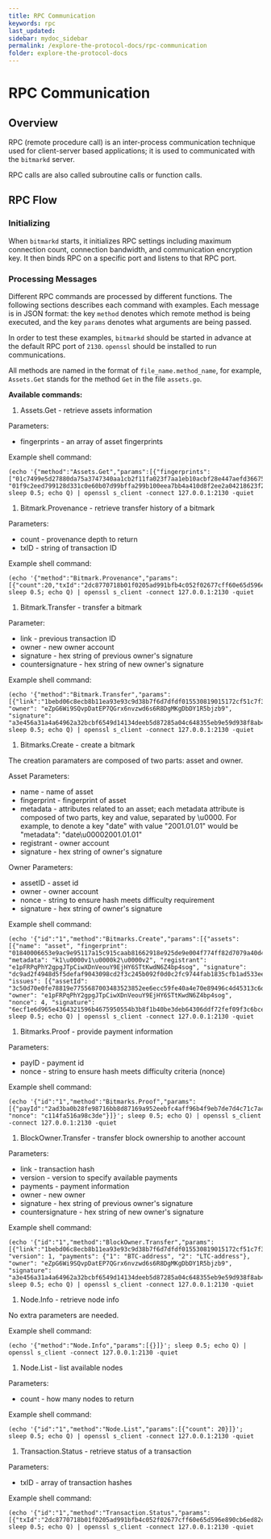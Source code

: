 ```yaml
---
title: RPC Communication
keywords: rpc
last_updated: 
sidebar: mydoc_sidebar
permalink: /explore-the-protocol-docs/rpc-communication
folder: explore-the-protocol-docs
---
```


# RPC Communication

## Overview

RPC (remote procedure call) is an inter-process communication technique used for client-server based applications; it is used to communicated with the `bitmarkd` server.

RPC calls are also called subroutine calls or function calls. 

## RPC Flow

### Initializing

When `bitmarkd` starts, it initializes RPC settings including maximum connection count, connection bandwidth, and communication encryption key. It then binds RPC on a specific port and listens to that RPC port.

### Processing Messages

Different RPC commands are processed by different functions. The following sections describes each command with examples. Each message is in JSON format: the key `method` denotes which remote method is being executed, and the  key `params` denotes what arguments are being passed.

In order to test these examples, `bitmarkd` should be started in advance at the default RPC port of `2130`. `openssl` should be installed to run communications.

All methods are named in the format of `file_name.method_name`, for example, `Assets.Get` stands for the method `Get` in the file `assets.go`.

**Available commands:**

1. Assets.Get - retrieve assets information

Parameters:

- fingerprints - an array of asset fingerprints

Example shell command:

```shell
(echo '{"method":"Assets.Get","params":[{"fingerprints": ["01c7499e5d27880da75a3747340aa1cb2f11fa023f7aa1eb10acbf28e447aefd366759092de7a31fdfe89fcb88ecc3c90c0e067484184f41a8e3043e8aa4732f00", "01f9c2eed799128d331c0e60b07d99bffa299b100eea7bb4a410d8f2ee2a04218623f2dbd1a53f0fe08f9cda131ecff213889cbd2cf5c8e53100581ff00f6270c1"]}]}'; sleep 0.5; echo Q) | openssl s_client -connect 127.0.0.1:2130 -quiet
```

1. Bitmark.Provenance - retrieve transfer history of a bitmark

Parameters:

- count - provenance depth to return
- txID - string of transaction ID

Example shell command:

```shell
(echo '{"method":"Bitmark.Provenance","params":[{"count":20,"txId":"2dc8770718b01f0205ad991bfb4c052f02677cff60e65d596e890cb6ed82c861"}]}'; sleep 0.5; echo Q) | openssl s_client -connect 127.0.0.1:2130 -quiet
```

1. Bitmark.Transfer - transfer a bitmark

Parameter:

- link - previous transaction ID
- owner - new owner account
- signature - hex string of previous owner's signature
- countersignature - hex string of new owner's signature

Example shell command:

```shell
(echo '{"method":"Bitmark.Transfer","params":[{"link":"1bebd06c8ecb8b11ea93e93c9d38b7f6d7dfdf015530819015172cf51c7f33f7", "owner": "eZpG6Wi9SQvpDatEP7QGrx6nvzwd6s6R8DgMKgDbDY1R5bjzb9", "signature": "a3e456a31a4a64962a32bcbf6549d14134deeb5d87285a04c648355eb9e59d938f8ab440d2b50c781baf2c1a5a2112c2167301bb128c8f850a9d54f3b27c5a08"}]}'; sleep 0.5; echo Q) | openssl s_client -connect 127.0.0.1:2130 -quiet
```

1. Bitmarks.Create - create a bitmark

The creation paramaters are composed of two parts: asset and owner.

Asset Parameters:

- name - name of asset
- fingerprint - fingerprint of asset
- metadata - attributes related to an asset; each metadata attribute is composed of two parts, key and value, separated by \u0000. For example, to denote a key "date" with value "2001.01.01" would be "metadata": "date\u00002001.01.01"
- registrant - owner account
- signature - hex string of owner's signature

Owner Parameters:

- assetID - asset id
- owner - owner account
- nonce - string to ensure hash meets difficulty requirement
- signature - hex string of owner's signature

Example shell command:

```shell
(echo '{"id":"1","method":"Bitmarks.Create","params":[{"assets": [{"name": "asset", "fingerprint": "01840006653e9ac9e95117a15c915caab81662918e925de9e004f774ff82d7079a40d4d27b1b372657c61d46d470304c88c788b3a4527ad074d1dccbee5dbaa99a", "metadata": "k1\u0000v1\u0000k2\u0000v2", "registrant": "e1pFRPqPhY2gpgJTpCiwXDnVeouY9EjHY6STtKwdN6Z4bp4sog", "signature": "dc9ad2f4948d5f5defaf9043098cd2f3c245b092f0d0c2fc9744fab1835cfb1ad533ee0ff2a72d1cdd7a69f8ba6e95013fc517d5d4a16ca1b0036b1f3055270c"}], "issues": [{"assetId": "3c50d70e0fe78819e7755687003483523852ee6ecc59fe40a4e70e89496c4d45313c6d76141bc322ba56ad3f7cd9c906b951791208281ddba3ebb5e7ad83436c", "owner": "e1pFRPqPhY2gpgJTpCiwXDnVeouY9EjHY6STtKwdN6Z4bp4sog", "nonce": 4, "signature": "6ecf1e6d965e4364321596b4675950554b3b8f1b40be3deb64306ddf72fef09f3c6bcebd6375925a51b984f56ec751a54c88f0dab56b3f69708a7b634c428a0a"}]}]}'; sleep 0.5; echo Q) | openssl s_client -connect 127.0.0.1:2130 -quiet
```

1. Bitmarks.Proof - provide payment information

Parameters:

- payID - payment id
- nonce - string to ensure hash meets difficulty criteria (nonce)

Example shell command:

```shell
(echo '{"id":"1","method":"Bitmarks.Proof","params":[{"payId":"2ad3ba0b28fe98716bb8d87169a952eebfc4aff96b4f9eb7de7d4c71c7acee79", "nonce": "c114fa516a98c3de"}]}'; sleep 0.5; echo Q) | openssl s_client -connect 127.0.0.1:2130 -quiet
```

1. BlockOwner.Transfer - transfer block ownership to another account

Parameters:

- link - transaction hash
- version - version to specify available payments
- payments - payment information
- owner - new owner
- signature - hex string of previous owner's signature
- countersignature - hex string of new owner's signature

Example shell command:

```shell
(echo '{"id":"1","method":"BlockOwner.Transfer","params":[{"link":"1bebd06c8ecb8b11ea93e93c9d38b7f6d7dfdf015530819015172cf51c7f33f7", "version": 1, "payments": {"1": "BTC-address", "2": "LTC-address"}, "owner": "eZpG6Wi9SQvpDatEP7QGrx6nvzwd6s6R8DgMKgDbDY1R5bjzb9", "signature": "a3e456a31a4a64962a32bcbf6549d14134deeb5d87285a04c648355eb9e59d938f8ab440d2b50c781baf2c1a5a2112c2167301bb128c8f850a9d54f3b27c5a08"}]}'; sleep 0.5; echo Q) | openssl s_client -connect 127.0.0.1:2130 -quiet
```

1. Node.Info - retrieve node info

No extra parameters are needed.

Example shell command:

```shell
(echo '{"method":"Node.Info","params":[{}]}'; sleep 0.5; echo Q) | openssl s_client -connect 127.0.0.1:2130 -quiet
```

1. Node.List - list available nodes

Parameters:

- count - how many nodes to return

Example shell command:

```shell
(echo '{"id":"1","method":"Node.List","params":[{"count": 20}]}'; sleep 0.5; echo Q) | openssl s_client -connect 127.0.0.1:2130 -quiet

```
1. Transaction.Status - retrieve status of a transaction

Parameters:

- txID - array of transaction hashes

Example shell command:

```shell
(echo '{"id":"1","method":"Transaction.Status","params":[{"txId":"2dc8770718b01f0205ad991bfb4c052f02677cff60e65d596e890cb6ed82c861"}]}'; sleep 0.5; echo Q) | openssl s_client -connect 127.0.0.1:2130 -quiet
```
